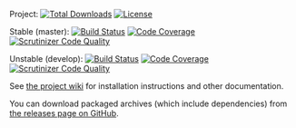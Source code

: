 Project: [![Total Downloads](https://poser.pugx.org/pear2/console_color/downloads)](https://packagist.org/packages/pear2/console_color) [![License](https://poser.pugx.org/pear2/console_color/license)](https://packagist.org/packages/pear2/console_color)

Stable (master): [![Build Status](https://travis-ci.org/pear2/Console_Color.svg?branch=master)](https://travis-ci.org/pear2/Console_Color) [![Code Coverage](https://scrutinizer-ci.com/g/pear2/Console_Color/badges/coverage.png?b=master)](https://scrutinizer-ci.com/g/pear2/Console_Color/?branch=master) [![Scrutinizer Code Quality](https://scrutinizer-ci.com/g/pear2/Console_Color/badges/quality-score.png?b=master)](https://scrutinizer-ci.com/g/pear2/Console_Color/?branch=master)

Unstable (develop): [![Build Status](https://travis-ci.org/pear2/Console_Color.svg?branch=develop)](https://travis-ci.org/pear2/Console_Color) [![Code Coverage](https://scrutinizer-ci.com/g/pear2/Console_Color/badges/coverage.png?b=develop)](https://scrutinizer-ci.com/g/pear2/Console_Color/?branch=develop) [![Scrutinizer Code Quality](https://scrutinizer-ci.com/g/pear2/Console_Color/badges/quality-score.png?b=develop)](https://scrutinizer-ci.com/g/pear2/Console_Color/?branch=develop)

See [the project wiki](https://github.com/pear2/Console_Color/wiki) for installation instructions and other documentation.

You can download packaged archives (which include dependencies) from [the releases page on GitHub](https://github.com/pear2/Console_Color/releases).
